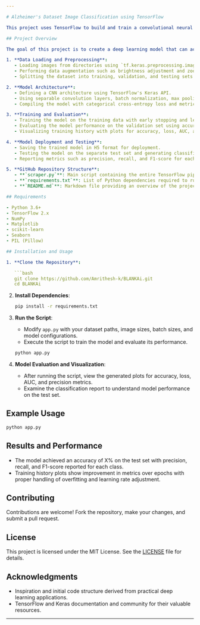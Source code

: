 ```yaml
---

# Alzheimer's Dataset Image Classification using TensorFlow

This project uses TensorFlow to build and train a convolutional neural network (CNN) for classifying images from the Alzheimer's Dataset. The CNN is designed to classify images into four categories: Mild Demented, Moderate Demented, Non-Demented, and Very Mild Demented. It includes data preprocessing, model building, training, evaluation, and visualization of performance metrics.

## Project Overview

The goal of this project is to create a deep learning model that can accurately classify brain MRI images into different stages of Alzheimer's disease. The steps involved in the project include:

1. **Data Loading and Preprocessing**:
   - Loading images from directories using `tf.keras.preprocessing.image.ImageDataGenerator`.
   - Performing data augmentation such as brightness adjustment and zoom to enhance model robustness.
   - Splitting the dataset into training, validation, and testing sets.

2. **Model Architecture**:
   - Defining a CNN architecture using TensorFlow's Keras API.
   - Using separable convolution layers, batch normalization, max pooling, dropout, and dense layers.
   - Compiling the model with categorical cross-entropy loss and metrics such as accuracy, precision, recall, and AUC.

3. **Training and Evaluation**:
   - Training the model on the training data with early stopping and learning rate scheduling.
   - Evaluating the model performance on the validation set using accuracy, loss, AUC, and precision metrics.
   - Visualizing training history with plots for accuracy, loss, AUC, and precision over epochs.

4. **Model Deployment and Testing**:
   - Saving the trained model in H5 format for deployment.
   - Testing the model on the separate test set and generating classification reports.
   - Reporting metrics such as precision, recall, and F1-score for each class.

5. **GitHub Repository Structure**:
   - **`scraper.py`**: Main script containing the entire TensorFlow pipeline from data loading to model evaluation.
   - **`requirements.txt`**: List of Python dependencies required to run the project.
   - **`README.md`**: Markdown file providing an overview of the project, installation instructions, usage examples, and results.

## Requirements

- Python 3.6+
- TensorFlow 2.x
- NumPy
- Matplotlib
- scikit-learn
- Seaborn
- PIL (Pillow)

## Installation and Usage

1. **Clone the Repository**:

   ```bash
   git clone https://github.com/Amrithesh-k/BLANKAi.git
   cd BLANKAi
   ```

2. **Install Dependencies**:

   ```bash
   pip install -r requirements.txt
   ```

3. **Run the Script**:

   - Modify `app.py` with your dataset paths, image sizes, batch sizes, and model configurations.
   - Execute the script to train the model and evaluate its performance.

   ```bash
   python app.py
   ```

4. **Model Evaluation and Visualization**:

   - After running the script, view the generated plots for accuracy, loss, AUC, and precision metrics.
   - Examine the classification report to understand model performance on the test set.

## Example Usage

```python
python app.py
```

## Results and Performance

- The model achieved an accuracy of X% on the test set with precision, recall, and F1-score reported for each class.
- Training history plots show improvement in metrics over epochs with proper handling of overfitting and learning rate adjustment.

## Contributing

Contributions are welcome! Fork the repository, make your changes, and submit a pull request.

## License

This project is licensed under the MIT License. See the [LICENSE](LICENSE) file for details.

## Acknowledgments

- Inspiration and initial code structure derived from practical deep learning applications.
- TensorFlow and Keras documentation and community for their valuable resources.

---
```

